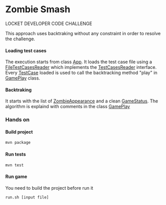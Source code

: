 Zombie Smash
============

LOCKET DEVELOPER CODE CHALLENGE

This approach uses backtraking without any constraint in order to resolve the challenge.

#### Loading test cases
The execution starts from class [App]. It loads the test case file using a [FileTestCasesReader] which implements the [TestCasesReader] interface. Every [TestCase] loaded is used to call the backtracking method "play" in [GamePlay] class.

#### Backtraking
It starts with the list of [ZombieAppearance]  and a clean [GameStatus]. The algorithm is explaind with comments in the class [GamePlay]

### Hands on

#### Build project
```sh
mvn package
```

#### Run tests
```sh
mvn test
```

#### Run game
You need to build the project before run it
```sh
run.sh [input file]
```

[App]:https://github.com/sebastianperruolo/zombie-smash/blob/master/src/main/java/com/locket/challenge/game/App.java
[FileTestCasesReader]:https://github.com/sebastianperruolo/zombie-smash/blob/master/src/main/java/com/locket/challenge/game/utils/FileTestCasesReader.java
[TestCasesReader]:https://github.com/sebastianperruolo/zombie-smash/blob/master/src/main/java/com/locket/challenge/game/utils/TestCasesReader.java
[TestCase]:https://github.com/sebastianperruolo/zombie-smash/blob/master/src/main/java/com/locket/challenge/game/data/TestCase.java
[GamePlay]:https://github.com/sebastianperruolo/zombie-smash/blob/master/src/main/java/com/locket/challenge/game/play/GamePlay.java
[ZombieAppearance]:https://github.com/sebastianperruolo/zombie-smash/blob/master/src/main/java/com/locket/challenge/game/data/ZombieAppearance.java
[GameStatus]:https://github.com/sebastianperruolo/zombie-smash/blob/master/src/main/java/com/locket/challenge/game/play/GameStatus.java

